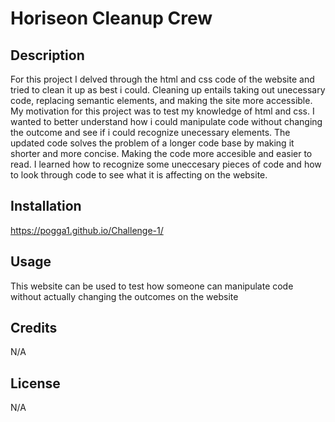 # 
# Horiseon Cleanup Crew

## Description
For this project I delved through the html and css code of the website and tried to clean it up as best i could. Cleaning up entails taking out unecessary code, replacing semantic elements, and making the site more accessible. My motivation for this project was to test my knowledge of html and css. I wanted to better understand how i could manipulate code without changing the outcome and see if i could recognize unecessary elements. The updated code solves the problem of a longer code base by making it shorter and more concise. Making the code more accesible and easier to read. I learned how to recognize some uneccesary pieces of code and how to look through code to see what it is affecting on the website.

## Installation

https://pogga1.github.io/Challenge-1/

## Usage
This website can be used to test how someone can manipulate code without actually changing the outcomes on the website

## Credits
N/A
## License
N/A
